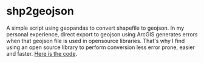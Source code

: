 # shp2geojson

A simple script using geopandas to convert shapefile to geojson.
In my personal experience, direct export to geojson using ArcGIS generates errors when that geojson file is used in opensource libraries. That's why I find using an open source library to perform conversion less error prone, easier and faster. [Here is the code](https://github.com/gchaudhuri/shp2geojson/blob/main/shp2geojson.py).

